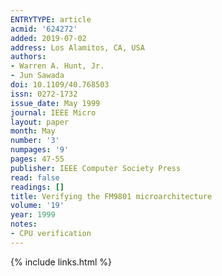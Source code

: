 ```yaml
---
ENTRYTYPE: article
acmid: '624272'
added: 2019-07-02
address: Los Alamitos, CA, USA
authors:
- Warren A. Hunt, Jr.
- Jun Sawada
doi: 10.1109/40.768503
issn: 0272-1732
issue_date: May 1999
journal: IEEE Micro
layout: paper
month: May
number: '3'
numpages: '9'
pages: 47-55
publisher: IEEE Computer Society Press
read: false
readings: []
title: Verifying the FM9801 microarchitecture
volume: '19'
year: 1999
notes:
- CPU verification
---
```

{% include links.html %}
